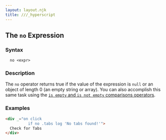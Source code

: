```yaml
---
layout: layout.njk
title: ///_hyperscript
---
```


## The `no` Expression

### Syntax

```ebnf
  no <expr>
```

### Description

The `no` operator returns true if the value of the expression is `null` or an
object of length 0 (an empty string or array).  You can also accomplish this
same task using the [`is empty` and `is not empty` comparisons operators](/expressions/comparison-operator).

### Examples

```html
<div _="on click 
          if no .tabs log 'No tabs found!'">
  Check for Tabs
</div>
```